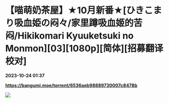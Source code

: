 # 【喵萌奶茶屋】★10月新番★[ひきこまり吸血姫の闷々/家里蹲吸血姬的苦闷/Hikikomari Kyuuketsuki no Monmon][03][1080p][简体][招募翻译校对]

**2023-10-24 01:37**

**https://bangumi.moe/torrent/6536aeb98889730007c8478b**

![](https://p.sda1.dev/13/2e7f51dfe7a9f536b86f027f4d370150/mv-sp-img03@2x.png)